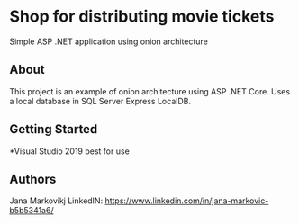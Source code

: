 # Shop for distributing movie tickets

Simple ASP .NET application using onion architecture
## About

This project is an example of onion architecture using ASP .NET Core. Uses a local database  in SQL Server Express LocalDB.

## Getting Started

*Visual Studio 2019 best for use

## Authors

Jana Markovikj
LinkedIN: https://www.linkedin.com/in/jana-markovic-b5b5341a6/

